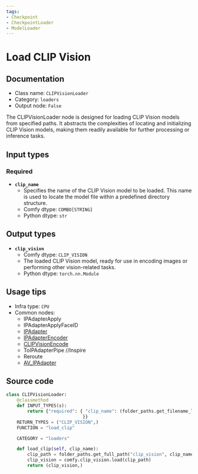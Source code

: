 ```yaml
---
tags:
- Checkpoint
- CheckpointLoader
- ModelLoader
---
```


# Load CLIP Vision
## Documentation
- Class name: `CLIPVisionLoader`
- Category: `loaders`
- Output node: `False`

The CLIPVisionLoader node is designed for loading CLIP Vision models from specified paths. It abstracts the complexities of locating and initializing CLIP Vision models, making them readily available for further processing or inference tasks.
## Input types
### Required
- **`clip_name`**
    - Specifies the name of the CLIP Vision model to be loaded. This name is used to locate the model file within a predefined directory structure.
    - Comfy dtype: `COMBO[STRING]`
    - Python dtype: `str`
## Output types
- **`clip_vision`**
    - Comfy dtype: `CLIP_VISION`
    - The loaded CLIP Vision model, ready for use in encoding images or performing other vision-related tasks.
    - Python dtype: `torch.nn.Module`
## Usage tips
- Infra type: `CPU`
- Common nodes:
    - IPAdapterApply
    - IPAdapterApplyFaceID
    - [IPAdapter](../../ComfyUI_IPAdapter_plus/Nodes/IPAdapter.md)
    - [IPAdapterEncoder](../../ComfyUI_IPAdapter_plus/Nodes/IPAdapterEncoder.md)
    - [CLIPVisionEncode](../../Comfy/Nodes/CLIPVisionEncode.md)
    - ToIPAdapterPipe //Inspire
    - Reroute
    - [AV_IPAdapter](../../comfyui-art-venture/Nodes/AV_IPAdapter.md)



## Source code
```python
class CLIPVisionLoader:
    @classmethod
    def INPUT_TYPES(s):
        return {"required": { "clip_name": (folder_paths.get_filename_list("clip_vision"), ),
                             }}
    RETURN_TYPES = ("CLIP_VISION",)
    FUNCTION = "load_clip"

    CATEGORY = "loaders"

    def load_clip(self, clip_name):
        clip_path = folder_paths.get_full_path("clip_vision", clip_name)
        clip_vision = comfy.clip_vision.load(clip_path)
        return (clip_vision,)

```
